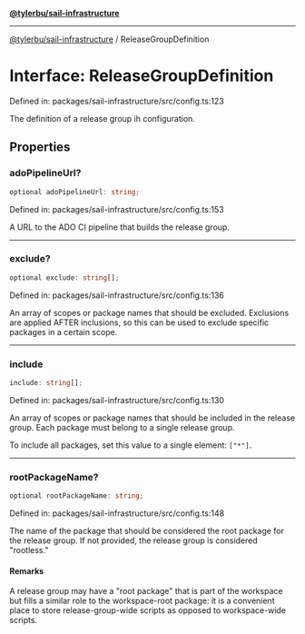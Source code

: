 [**@tylerbu/sail-infrastructure**](../README.md)

***

[@tylerbu/sail-infrastructure](../README.md) / ReleaseGroupDefinition

# Interface: ReleaseGroupDefinition

Defined in: packages/sail-infrastructure/src/config.ts:123

The definition of a release group ih configuration.

## Properties

### adoPipelineUrl?

```ts
optional adoPipelineUrl: string;
```

Defined in: packages/sail-infrastructure/src/config.ts:153

A URL to the ADO CI pipeline that builds the release group.

***

### exclude?

```ts
optional exclude: string[];
```

Defined in: packages/sail-infrastructure/src/config.ts:136

An array of scopes or package names that should be excluded. Exclusions are applied AFTER inclusions, so
this can be used to exclude specific packages in a certain scope.

***

### include

```ts
include: string[];
```

Defined in: packages/sail-infrastructure/src/config.ts:130

An array of scopes or package names that should be included in the release group. Each package must
belong to a single release group.

To include all packages, set this value to a single element: `["*"]`.

***

### rootPackageName?

```ts
optional rootPackageName: string;
```

Defined in: packages/sail-infrastructure/src/config.ts:148

The name of the package that should be considered the root package for the release group. If not provided, the
release group is considered "rootless."

#### Remarks

A release group may have a "root package" that is part of the workspace but fills a similar role to the
workspace-root package: it is a convenient place to store release-group-wide scripts as opposed to workspace-wide
scripts.
